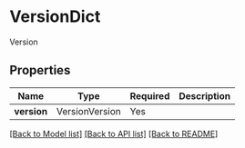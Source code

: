 # VersionDict

Version

## Properties
| Name | Type | Required | Description |
| ------------ | ------------- | ------------- | ------------- |
**version** | VersionVersion | Yes |  |


[[Back to Model list]](../../README.md#models-v2-link) [[Back to API list]](../../README.md#documentation-for-api-endpoints) [[Back to README]](../../README.md)
